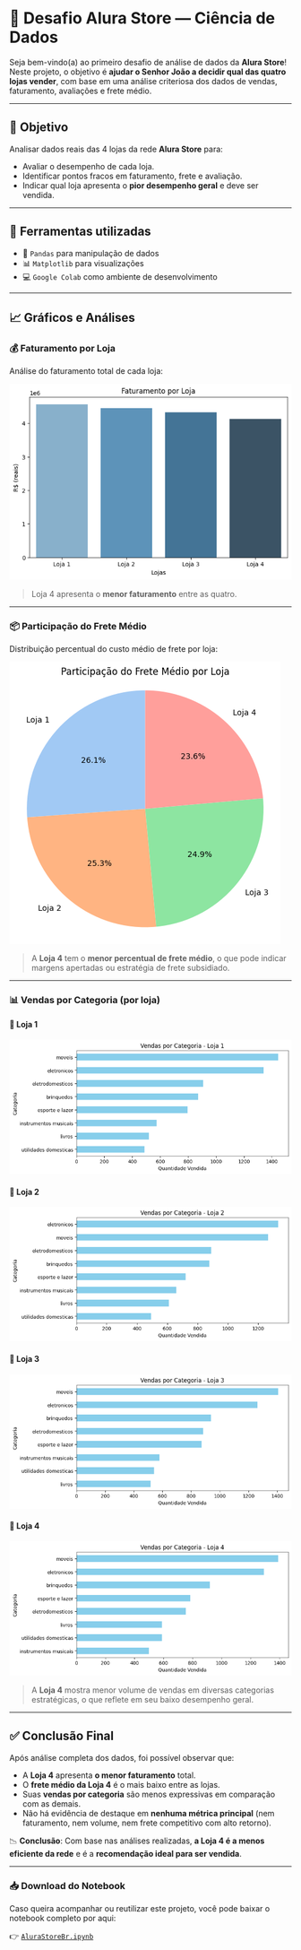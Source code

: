 # 🛒 Desafio Alura Store — Ciência de Dados

Seja bem-vindo(a) ao primeiro desafio de análise de dados da **Alura Store**! Neste projeto, o objetivo é **ajudar o Senhor João a decidir qual das quatro lojas vender**, com base em uma análise criteriosa dos dados de vendas, faturamento, avaliações e frete médio.

---

## 📌 Objetivo

Analisar dados reais das 4 lojas da rede **Alura Store** para:

- Avaliar o desempenho de cada loja.
- Identificar pontos fracos em faturamento, frete e avaliação.
- Indicar qual loja apresenta o **pior desempenho geral** e deve ser vendida.

---

## 🧰 Ferramentas utilizadas

- 🐼 `Pandas` para manipulação de dados  
- 📊 `Matplotlib` para visualizações  
- 💻 `Google Colab` como ambiente de desenvolvimento

---

## 📈 Gráficos e Análises

### 💰 Faturamento por Loja

Análise do faturamento total de cada loja:

![Faturamento por Loja](imagens/grafico_faturamento.png)

> Loja 4 apresenta o **menor faturamento** entre as quatro.

---

### 📦 Participação do Frete Médio

Distribuição percentual do custo médio de frete por loja:

![Frete Médio por Loja](imagens/graf_frete_medio_por_loja.png)

> A **Loja 4** tem o **menor percentual de frete médio**, o que pode indicar margens apertadas ou estratégia de frete subsidiado.

---

### 📊 Vendas por Categoria (por loja)

#### 🏬 Loja 1

![Loja 1 - Vendas por Categoria](imagens/graf_vendas_categoria_loja1.png)

#### 🏬 Loja 2

![Loja 2 - Vendas por Categoria](imagens/graf_vendas_categoria_loja2.png)

#### 🏬 Loja 3

![Loja 3 - Vendas por Categoria](imagens/graf_vendas_categoria_loja3.png)

#### 🏬 Loja 4

![Loja 4 - Vendas por Categoria](imagens/graf_vendas_categoria_loja4.png)

> A **Loja 4** mostra menor volume de vendas em diversas categorias estratégicas, o que reflete em seu baixo desempenho geral.

---

## ✅ Conclusão Final

Após análise completa dos dados, foi possível observar que:

- A **Loja 4** apresenta **o menor faturamento** total.
- O **frete médio da Loja 4** é o mais baixo entre as lojas.
- Suas **vendas por categoria** são menos expressivas em comparação com as demais.
- Não há evidência de destaque em **nenhuma métrica principal** (nem faturamento, nem volume, nem frete competitivo com alto retorno).

📉 **Conclusão**: Com base nas análises realizadas, **a Loja 4 é a menos eficiente da rede** e é a **recomendação ideal para ser vendida**.

---

### 📥 Download do Notebook

Caso queira acompanhar ou reutilizar este projeto, você pode baixar o notebook completo por aqui:

👉 [`AluraStoreBr.ipynb`](./AluraStoreBr.ipynb)


